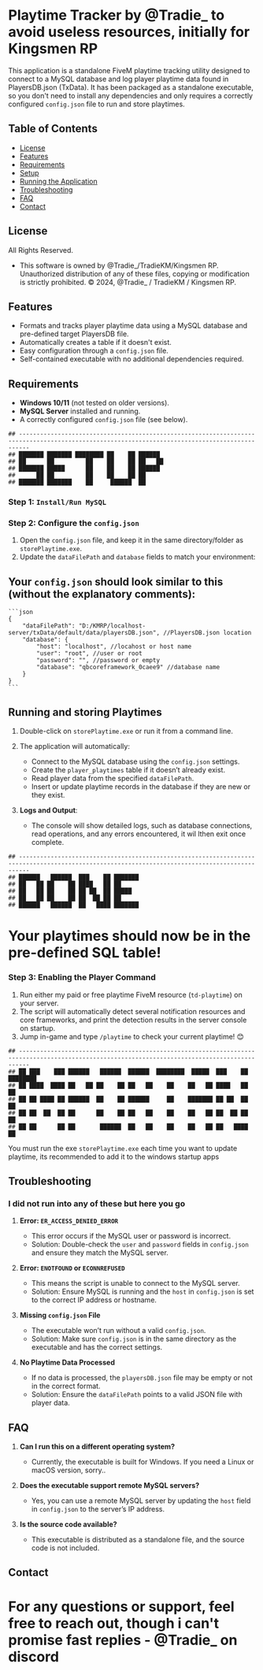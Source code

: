 # Playtime Tracker by @Tradie_ to avoid useless resources, initially for Kingsmen RP

This application is a standalone FiveM playtime tracking utility designed to connect to a MySQL database and log player playtime data found in PlayersDB.json (TxData). It has been packaged as a standalone executable, so you don't need to install any dependencies and only requires a correctly configured `config.json` file to run and store playtimes.

## Table of Contents
- [License](#license)
- [Features](#features)
- [Requirements](#requirements)
- [Setup](#setup)
- [Running the Application](#running-the-application)
- [Troubleshooting](#troubleshooting)
- [FAQ](#faq)
- [Contact](#contact)

## License
All Rights Reserved.
- This software is owned by @Tradie_/TradieKM/Kingsmen RP. Unauthorized distribution of any of these files, copying or modification is strictly prohibited.
© 2024, @Tradie_ / TradieKM / Kingsmen RP.

## Features
- Formats and tracks player playtime data using a MySQL database and pre-defined target PlayersDB file.
- Automatically creates a table if it doesn't exist.
- Easy configuration through a `config.json` file.
- Self-contained executable with no additional dependencies required.

## Requirements
- **Windows 10/11** (not tested on older versions).
- **MySQL Server** installed and running.
- A correctly configured `config.json` file (see below).

```
## -----------------------------------------------------------------------------------------------------------------------------------------------
## ███████ ███████ ████████ ██    ██ ██████  
## ██      ██         ██    ██    ██ ██   ██ 
## ███████ █████      ██    ██    ██ ██████  
##      ██ ██         ██    ██    ██ ██      
## ███████ ███████    ██     ██████  ██      
```                                        

### Step 1: `Install/Run MySQL`

### Step 2: Configure the `config.json`
1. Open the `config.json` file, and keep it in the same directory/folder as `storePlaytime.exe`.
2. Update the `dataFilePath` and `database` fields to match your environment:

## Your `config.json` should look similar to this (without the explanatory comments):

    ```json
    {
        "dataFilePath": "D:/KMRP/localhost-server/txData/default/data/playersDB.json", //PlayersDB.json location
        "database": {
            "host": "localhost", //locahost or host name
            "user": "root", //user or root
            "password": "", //password or empty
            "database": "qbcoreframework_0caee9" //database name
        }
    }
    ```

## Running and storing Playtimes
1. Double-click on `storePlaytime.exe` or run it from a command line.

2. The application will automatically:
    - Connect to the MySQL database using the `config.json` settings.
    - Create the `player_playtimes` table if it doesn’t already exist.
    - Read player data from the specified `dataFilePath`.
    - Insert or update playtime records in the database if they are new or they exist.

3. **Logs and Output**:
    - The console will show detailed logs, such as database connections, read operations, and any errors encountered, it wil lthen exit once complete.


```
## -----------------------------------------------------------------------------------------------------------------------------------------------
## ██████   ██████  ███    ██ ███████ 
## ██   ██ ██    ██ ████   ██ ██      
## ██   ██ ██    ██ ██ ██  ██ █████   
## ██   ██ ██    ██ ██  ██ ██ ██      
## ██████   ██████  ██   ████ ███████ 
```                             
                                                   
# Your playtimes should now be in the pre-defined SQL table!

### Step 3: Enabling the Player Command
1. Run either my paid or free playtime FiveM resource (`td-playtime`) on your server.
2. The script will automatically detect several notification resources and core frameworks, and print the detection results in the server console on startup.
3. Jump in-game and type `/playtime` to check your current playtime! 😊


```
## -----------------------------------------------------------------------------------------------------------------------------------------------                                                     
## ██ ███    ███ ██████   ██████  ██████  ████████  █████  ███    ██ ████████ 
## ██ ████  ████ ██   ██ ██    ██ ██   ██    ██    ██   ██ ████   ██    ██    
## ██ ██ ████ ██ ██████  ██    ██ ██████     ██    ███████ ██ ██  ██    ██    
## ██ ██  ██  ██ ██      ██    ██ ██   ██    ██    ██   ██ ██  ██ ██    ██    
## ██ ██      ██ ██       ██████  ██   ██    ██    ██   ██ ██   ████    ██    
```                             
                                                                        
                                                                           
You must run the exe `storePlaytime.exe` each time you want to update playtime, its recommended to add it to the windows startup apps


## Troubleshooting
### I did not run into any of these but here you go
1. **Error: `ER_ACCESS_DENIED_ERROR`**
   - This error occurs if the MySQL user or password is incorrect.
   - Solution: Double-check the `user` and `password` fields in `config.json` and ensure they match the MySQL server.

2. **Error: `ENOTFOUND` or `ECONNREFUSED`**
   - This means the script is unable to connect to the MySQL server.
   - Solution: Ensure MySQL is running and the `host` in `config.json` is set to the correct IP address or hostname.

3. **Missing `config.json` File**
   - The executable won’t run without a valid `config.json`.
   - Solution: Make sure `config.json` is in the same directory as the executable and has the correct settings.

4. **No Playtime Data Processed**
   - If no data is processed, the `playersDB.json` file may be empty or not in the correct format.
   - Solution: Ensure the `dataFilePath` points to a valid JSON file with player data.

## FAQ
1. **Can I run this on a different operating system?**
   - Currently, the executable is built for Windows. If you need a Linux or macOS version, sorry..

2. **Does the executable support remote MySQL servers?**
   - Yes, you can use a remote MySQL server by updating the `host` field in `config.json` to the server’s IP address.

3. **Is the source code available?**
   - This executable is distributed as a standalone file, and the source code is not included.

## Contact
# For any questions or support, feel free to reach out, though i can't promise fast replies - @Tradie_ on discord
